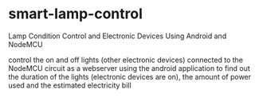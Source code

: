 # smart-lamp-control
Lamp Condition Control and Electronic Devices Using Android and NodeMCU

control the on and off lights (other electronic devices) connected to the NodeMCU circuit as a webserver using the android application to find out the duration of the lights (electronic devices are on), the amount of power used and the estimated electricity bill

